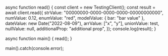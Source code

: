 async function read() {
  const client = new TestingClient();
  const result = await client.read({
    strValue: "00000000-0000-0000-0000-00000000000",
    numValue: 0.12,
    enumValue: "red",
    modelValue: { bar: "bar value" },
    dateValue: new Date("2022-08-09"),
    arrValue: ["x", "y"],
    unionValue: test,
    nullValue: null,
    additionalProp: "additional prop",
  });
  console.log(result);
}

async function main() {
  read();
}

main().catch(console.error);
